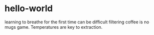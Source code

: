 # hello-world
learning to breathe for the first time can be difficult
filtering coffee is no mugs game. Temperatures are key to extraction. 
